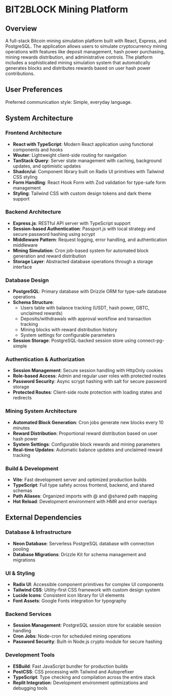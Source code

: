 # BIT2BLOCK Mining Platform

## Overview

A full-stack Bitcoin mining simulation platform built with React, Express, and PostgreSQL. The application allows users to simulate cryptocurrency mining operations with features like deposit management, hash power purchasing, mining rewards distribution, and administrative controls. The platform includes a sophisticated mining simulation system that automatically generates blocks and distributes rewards based on user hash power contributions.

## User Preferences

Preferred communication style: Simple, everyday language.

## System Architecture

### Frontend Architecture
- **React with TypeScript**: Modern React application using functional components and hooks
- **Wouter**: Lightweight client-side routing for navigation
- **TanStack Query**: Server state management with caching, background updates, and optimistic updates
- **Shadcn/ui**: Component library built on Radix UI primitives with Tailwind CSS styling
- **Form Handling**: React Hook Form with Zod validation for type-safe form management
- **Styling**: Tailwind CSS with custom design tokens and dark theme support

### Backend Architecture
- **Express.js**: RESTful API server with TypeScript support
- **Session-based Authentication**: Passport.js with local strategy and secure password hashing using scrypt
- **Middleware Pattern**: Request logging, error handling, and authentication middleware
- **Mining Simulation**: Cron job-based system for automated block generation and reward distribution
- **Storage Layer**: Abstracted database operations through a storage interface

### Database Design
- **PostgreSQL**: Primary database with Drizzle ORM for type-safe database operations
- **Schema Structure**:
  - Users table with balance tracking (USDT, hash power, GBTC, unclaimed rewards)
  - Deposits/withdrawals with approval workflow and transaction tracking
  - Mining blocks with reward distribution history
  - System settings for configurable parameters
- **Session Storage**: PostgreSQL-backed session store using connect-pg-simple

### Authentication & Authorization
- **Session Management**: Secure session handling with HttpOnly cookies
- **Role-based Access**: Admin and regular user roles with protected routes
- **Password Security**: Async scrypt hashing with salt for secure password storage
- **Protected Routes**: Client-side route protection with loading states and redirects

### Mining System Architecture
- **Automated Block Generation**: Cron jobs generate new blocks every 10 minutes
- **Reward Distribution**: Proportional reward distribution based on user hash power
- **System Settings**: Configurable block rewards and mining parameters
- **Real-time Updates**: Automatic balance updates and unclaimed reward tracking

### Build & Development
- **Vite**: Fast development server and optimized production builds
- **TypeScript**: Full type safety across frontend, backend, and shared schemas
- **Path Aliases**: Organized imports with @ and @shared path mapping
- **Hot Reload**: Development environment with HMR and error overlays

## External Dependencies

### Database & Infrastructure
- **Neon Database**: Serverless PostgreSQL database with connection pooling
- **Database Migrations**: Drizzle Kit for schema management and migrations

### UI & Styling
- **Radix UI**: Accessible component primitives for complex UI components
- **Tailwind CSS**: Utility-first CSS framework with custom design system
- **Lucide Icons**: Consistent icon library for UI elements
- **Font Assets**: Google Fonts integration for typography

### Backend Services
- **Session Management**: PostgreSQL session store for scalable session handling
- **Cron Jobs**: Node-cron for scheduled mining operations
- **Password Security**: Built-in Node.js crypto module for secure hashing

### Development Tools
- **ESBuild**: Fast JavaScript bundler for production builds
- **PostCSS**: CSS processing with Tailwind and Autoprefixer
- **TypeScript**: Type checking and compilation across the entire stack
- **Replit Integration**: Development environment optimizations and debugging tools